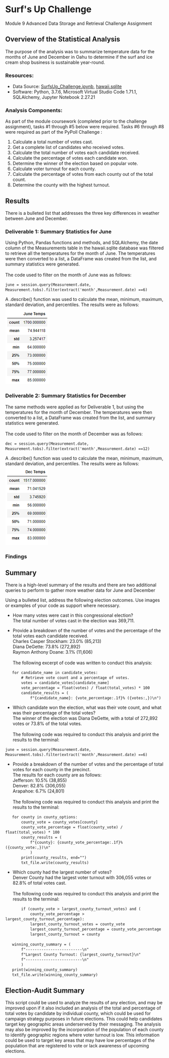 # Surf's Up Challenge
Module 9 Advanced Data Storage and Retrieval Challenge Assignment
## Overview of the Statistical Analysis
The purpose of the analysis was to summarize temperature data for the months of June and December in Oahu to determine if the surf and ice cream shop business is sustainable year-round.
### Resources:
- Data Source: [SurfsUp_Challenge.ipynb](https://github.com/banasibb/surfs_up/blob/79544847a49a8c16ff56379493862b2f54435fce/SurfsUp_Challenge.ipynb), [hawaii.sqlite](https://github.com/banasibb/surfs_up/blob/7ffb5581e784e225a4126853e1fe9df2e37737af/hawaii.sqlite)
- Software: Python, 3.7.6, Microsoft Virtual Studio Code 1.71.1, SQLAlchemy, Jupyter Notebook 2.27.21
### Analysis Components:
As part of the module coursework (completed prior to the challenge assignment), tasks #1 through #5 below were required. Tasks #6 through #8 were required as part of the PyPoll Challenge :
  1. Calculate a total number of votes cast.
  2. Get a complete list of candidates who received votes.
  3. Calculate the total number of votes each candidate received.
  4. Calculate the percentage of votes each candidate won.
  5. Determine the winner of the election based on popular vote.
  6. Calculate voter turnout for each county.
  7. Calculate the percentage of votes from each county out of the total count.
  8. Determine the county with the highest turnout.
## Results
There is a bulleted list that addresses the three key differences in weather between June and December.
### Deliverable 1: Summary Statistics for June

Using Python, Pandas functions and methods, and SQLAlchemy, the date column of the Measurements table in the hawaii.sqlite database was filtered to retrieve all the temperatures for the month of June. The temperatures were then converted to a list, a DataFrame was created from the list, and summary statistics were generated.<br />
<br />The code used to filter on the month of June was as follows: <br />
 ```
june = session.query(Measurement.date, Measurement.tobs).filter(extract('month',Measurement.date) ==6)
  ```
A .describe() function was used to calculate the mean, minimum, maximum, standard deviation, and percentiles. The results were as follows:<br />
![June_Temps](https://github.com/banasibb/surfs_up/blob/7ffb5581e784e225a4126853e1fe9df2e37737af/Resources/June_Summary_Stats.png)
### Deliverable 2: Summary Statistics for December
The same methods were applied as for Deliverable 1, but using the temperatures for the month of December. The temperatures were then converted to a list, a DataFrame was created from the list, and summary statistics were generated.<br />
<br />The code used to filter on the month of December was as follows: <br />
 ```
dec = session.query(Measurement.date, Measurement.tobs).filter(extract('month',Measurement.date) ==12)
  ```
A .describe() function was used to calculate the mean, minimum, maximum, standard deviation, and percentiles. The results were as follows:<br />
![Dec_Temps](https://github.com/banasibb/surfs_up/blob/7ffb5581e784e225a4126853e1fe9df2e37737af/Resources/Dec_Summary_Stats.png)
### Findings
## Summary
There is a high-level summary of the results and there are two additional queries to perform to gather more weather data for June and December


Using a bulleted list, address the following election outcomes. Use images or examples of your code as support where necessary.
- How many votes were cast in this congressional election?<br />
  The total number of votes cast in the election was 369,711.

- Provide a breakdown of the number of votes and the percentage of the total votes each candidate received.<br />
  Charles Casper Stockham: 23.0% (85,213)<br />
  Diana DeGette: 73.8% (272,892)<br />
  Raymon Anthony Doane: 3.1% (11,606)<br />
  <br />The following excerpt of code was written to conduct this analysis:<br />
 ```
    for candidate_name in candidate_votes:
        # Retrieve vote count and a percentage of votes.
        votes = candidate_votes[candidate_name]
        vote_percentage = float(votes) / float(total_votes) * 100
        candidate_results = (
            f"{candidate_name}: {vote_percentage:.1f}% ({votes:,})\n")
  ```
  
- Which candidate won the election, what was their vote count, and what was their percentage of the total votes?<br />
    The winner of the election was Diana DeGette, with a total of 272,892 votes or 73.8% of the total votes.<br />
    <br />The following code was required to conduct this analysis and print the results to the terminal: <br />
 ```
june = session.query(Measurement.date, Measurement.tobs).filter(extract('month',Measurement.date) ==6)
  ```
- Provide a breakdown of the number of votes and the percentage of total votes for each county in the precinct.<br />
    The results for each county are as follows:<br />
     Jefferson: 10.5% (38,855)<br />
     Denver: 82.8% (306,055)<br />
     Arapahoe: 6.7% (24,801)<br />
     <br />The following code was required to conduct this analysis and print the results to the terminal: <br />
 ```
    for county in county_options:
        county_vote = county_votes[county]
        county_vote_percentage = float(county_vote) / float(total_votes) * 100
        county_results = (
            f"{county}: {county_vote_percentage:.1f}% ({county_vote:,})\n"
            )
        print(county_results, end="")
        txt_file.write(county_results)
  ```
- Which county had the largest number of votes?<br />
    Denver County had the largest voter turnout with 306,055 votes or 82.8% of total votes cast.<br />
     <br />The following code was required to conduct this analysis and print the results to the terminal: <br />
 ```
        if (county_vote > largest_county_turnout_votes) and (
            county_vote_percentage > largest_county_turnout_percentage):
            largest_county_turnout_votes = county_vote
            largest_county_turnout_percentage = county_vote_percentage
            largest_county_turnout = county

    winning_county_summary = (
        f"-------------------------\n"
        f"Largest County Turnout: {largest_county_turnout}\n"
        f"-------------------------\n"
        )
    print(winning_county_summary)
    txt_file.write(winning_county_summary)
  ```
## Election-Audit Summary
This script could be used to analyze the results of any election, and may be improved upon if it also included an analysis of the total and percentage of total votes by candidate by individual county, which could be used for campaign strategy purposes in future elections. This could help candidates target key geographic areas underserved by their messaging. The analysis may also be improved by the incorporation of the population of each county to identify geographic regions where voter turnout is low. This information could be used to target key areas that may have low percentages of the population that are registered to vote or lack awareness of upcoming elections.

